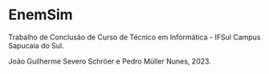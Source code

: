 # EnemSim

Trabalho de Conclusão de Curso de Técnico em Informática - IFSul Campus Sapucaia do Sul.

João Guilherme Severo Schröer e Pedro Müller Nunes, 2023.